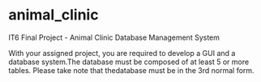 # animal_clinic
IT6 Final Project - Animal Clinic Database Management System

With your assigned project, you are required to develop a GUI and a database system.The database must be composed of at least 5 or more tables. Please take note that thedatabase must be in the 3rd normal form.
